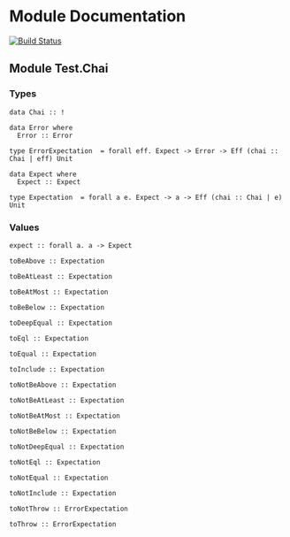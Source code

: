 # Module Documentation

[![Build Status](https://travis-ci.org/CapillarySoftware/purescript-chai.svg?branch=master)](https://travis-ci.org/CapillarySoftware/purescript-chai)

## Module Test.Chai

### Types

    data Chai :: !

    data Error where
      Error :: Error

    type ErrorExpectation  = forall eff. Expect -> Error -> Eff (chai :: Chai | eff) Unit

    data Expect where
      Expect :: Expect

    type Expectation  = forall a e. Expect -> a -> Eff (chai :: Chai | e) Unit


### Values

    expect :: forall a. a -> Expect

    toBeAbove :: Expectation

    toBeAtLeast :: Expectation

    toBeAtMost :: Expectation

    toBeBelow :: Expectation

    toDeepEqual :: Expectation

    toEql :: Expectation

    toEqual :: Expectation

    toInclude :: Expectation

    toNotBeAbove :: Expectation

    toNotBeAtLeast :: Expectation

    toNotBeAtMost :: Expectation

    toNotBeBelow :: Expectation

    toNotDeepEqual :: Expectation

    toNotEql :: Expectation

    toNotEqual :: Expectation

    toNotInclude :: Expectation

    toNotThrow :: ErrorExpectation

    toThrow :: ErrorExpectation
